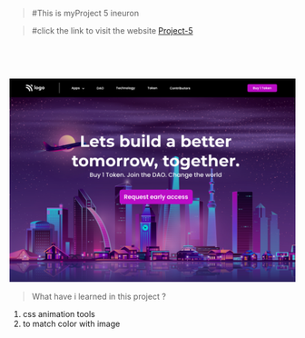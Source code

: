 >  #This is myProject 5 ineuron

> #click the link to visit the website  [Project-5](https://bespoke-tapioca-75eb69.netlify.app)
<br />

&nbsp;


![Project-1](./5.png)

> What have i learned in this project ?
  1. css animation tools
  2. to match color with image 





